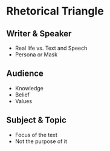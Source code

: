 # Rhetorical Triangle

## Writer & Speaker

- Real life vs. Text and Speech
- Persona or Mask

## Audience

- Knowledge
- Belief
- Values

## Subject & Topic

- Focus of the text
- Not the purpose of it